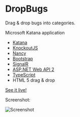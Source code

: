 DropBugs
========

Drag & drop bugs into categories.

Microsoft Katana application

- [Katana](http://www.asp.net/vnext/overview/owin-and-katana)
- [KnockoutJS](http://knockoutjs.com/)
- [Nancy](http://nancyfx.org/)
- [Bootstrap](http://getbootstrap.com/)
- [SignalR](http://signalr.net/)
- [ASP.NET Web API 2](http://www.asp.net/vnext/overview/aspnet-web-api)
- [TypeScript](http://www.typescriptlang.org/)
- HTML 5 drag & drop

[See it live!](http://dropbugs.azurewebsites.net/)

Screenshot:

![Screenshot](https://raw2.github.com/piotrosz/dropbugs/master/screenshot.png)